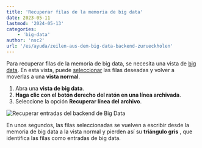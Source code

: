 ```yaml
---
title: 'Recuperar filas de la memoria de big data'
date: 2023-05-11
lastmod: '2024-05-13'
categories:
    - 'big-data'
author: 'nsc2'
url: '/es/ayuda/zeilen-aus-dem-big-data-backend-zurueckholen'
---
```


Para recuperar filas de la memoria de big data, se necesita una vista de [big data](https://seatable.io/es/docs/big-data/so-erstellen-sie-ein-big-data-ansicht/). En esta vista, puede [seleccionar](https://seatable.io/es/docs/arbeiten-mit-zeilen/mehrere-zeilen-selektieren/) las filas deseadas y volver a moverlas a una **vista normal**.

1. Abra una **vista de big data**.
2. **Haga clic con el botón derecho del ratón en una línea archivada**.
3. Seleccione la opción **Recuperar línea del archivo**.

![Recuperar entradas del backend de Big Data](https://seatable.io/wp-content/uploads/2023/05/unarchive-rows-out-of-the-big-data-backend.png)

En unos segundos, las filas seleccionadas se vuelven a escribir desde la memoria de big data a la vista normal y pierden así su **triángulo gris** , que identifica las filas como entradas de big data.
